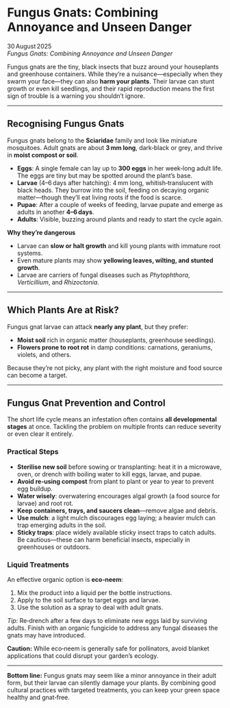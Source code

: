 # Fungus Gnats: Combining Annoyance and Unseen Danger

30 August 2025  
*Fungus Gnats: Combining Annoyance and Unseen Danger*

Fungus gnats are the tiny, black insects that buzz around your houseplants and greenhouse containers. While they’re a nuisance—especially when they swarm your face—they can also **harm your plants**. Their larvae can stunt growth or even kill seedlings, and their rapid reproduction means the first sign of trouble is a warning you shouldn’t ignore.

---

## Recognising Fungus Gnats

Fungus gnats belong to the **Sciaridae** family and look like miniature mosquitoes. Adult gnats are about **3 mm long**, dark‑black or grey, and thrive in **moist compost or soil**.

- **Eggs**: A single female can lay up to **300 eggs** in her week‑long adult life. The eggs are tiny but may be spotted around the plant’s base.
- **Larvae** (4–6 days after hatching): 4 mm long, whitish‑translucent with black heads. They burrow into the soil, feeding on decaying organic matter—though they’ll eat living roots if the food is scarce.
- **Pupae**: After a couple of weeks of feeding, larvae pupate and emerge as adults in another **4–6 days**.
- **Adults**: Visible, buzzing around plants and ready to start the cycle again.

**Why they’re dangerous**  
- Larvae can **slow or halt growth** and kill young plants with immature root systems.  
- Even mature plants may show **yellowing leaves, wilting, and stunted growth**.  
- Larvae are carriers of fungal diseases such as *Phytophthora*, *Verticillium*, and *Rhizoctonia*.

---

## Which Plants Are at Risk?

Fungus gnat larvae can attack **nearly any plant**, but they prefer:

- **Moist soil** rich in organic matter (houseplants, greenhouse seedlings).  
- **Flowers prone to root rot** in damp conditions: carnations, geraniums, violets, and others.

Because they’re not picky, any plant with the right moisture and food source can become a target.

---

## Fungus Gnat Prevention and Control

The short life cycle means an infestation often contains **all developmental stages** at once. Tackling the problem on multiple fronts can reduce severity or even clear it entirely.

### Practical Steps

- **Sterilise new soil** before sowing or transplanting: heat it in a microwave, oven, or drench with boiling water to kill eggs, larvae, and pupae.  
- **Avoid re‑using compost** from plant to plant or year to year to prevent egg buildup.  
- **Water wisely**: overwatering encourages algal growth (a food source for larvae) and root rot.  
- **Keep containers, trays, and saucers clean**—remove algae and debris.  
- **Use mulch**: a light mulch discourages egg laying; a heavier mulch can trap emerging adults in the soil.  
- **Sticky traps**: place widely available sticky insect traps to catch adults. Be cautious—these can harm beneficial insects, especially in greenhouses or outdoors.

### Liquid Treatments

An effective organic option is **eco‑neem**:

1. Mix the product into a liquid per the bottle instructions.  
2. Apply to the soil surface to target eggs and larvae.  
3. Use the solution as a spray to deal with adult gnats.  

*Tip:* Re‑drench after a few days to eliminate new eggs laid by surviving adults. Finish with an organic fungicide to address any fungal diseases the gnats may have introduced.

**Caution:** While eco‑neem is generally safe for pollinators, avoid blanket applications that could disrupt your garden’s ecology.

---

**Bottom line:** Fungus gnats may seem like a minor annoyance in their adult form, but their larvae can silently damage your plants. By combining good cultural practices with targeted treatments, you can keep your green space healthy and gnat‑free.